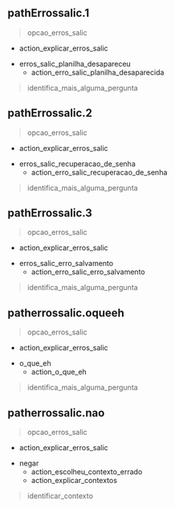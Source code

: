 ## pathErrossalic.1
> opcao_erros_salic
  - action_explicar_erros_salic
* erros_salic_planilha_desapareceu
  - action_erro_salic_planilha_desaparecida
> identifica_mais_alguma_pergunta

## pathErrossalic.2
> opcao_erros_salic
  - action_explicar_erros_salic
* erros_salic_recuperacao_de_senha
  - action_erro_salic_recuperacao_de_senha
> identifica_mais_alguma_pergunta


## pathErrossalic.3
> opcao_erros_salic
  - action_explicar_erros_salic
* erros_salic_erro_salvamento
  - action_erro_salic_erro_salvamento
> identifica_mais_alguma_pergunta

## patherrossalic.oqueeh
> opcao_erros_salic
  - action_explicar_erros_salic
* o_que_eh
  - action_o_que_eh
> identifica_mais_alguma_pergunta

## patherrossalic.nao
> opcao_erros_salic
  - action_explicar_erros_salic
* negar
  - action_escolheu_contexto_errado
  - action_explicar_contextos
> identificar_contexto
